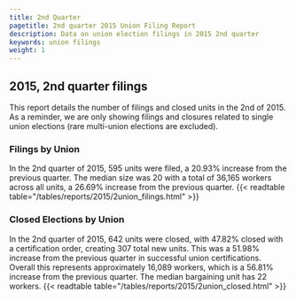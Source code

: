 ```yaml
---
title: 2nd Quarter 
pagetitle: 2nd quarter 2015 Union Filing Report
description: Data on union election filings in 2015 2nd quarter 
keywords: union filings
weight: 1
---
```


## 2015, 2nd quarter filings

This report details the number of filings and closed units in the 2nd of 2015. As a reminder, we are only showing filings and closures related to single union elections (rare multi-union elections are excluded).

### Filings by Union
In the 2nd quarter of 2015, 595 units were filed, a 20.93% increase from the previous quarter. The median size was 20 with a total of 36,165 workers across all units, a 26.69% increase from the previous quarter.
{{< readtable table="/tables/reports/2015/2union_filings.html" >}}

### Closed Elections by Union
In the 2nd quarter of 2015, 642 units were closed, with 47.82% closed with a certification order, creating 307 total new units. This was a 51.98% increase from the previous quarter in successful union certifications. Overall this represents approximately 16,089 workers, which is a 56.81% increase from the previous quarter. The median bargaining unit has 22 workers.
{{< readtable table="/tables/reports/2015/2union_closed.html" >}}
